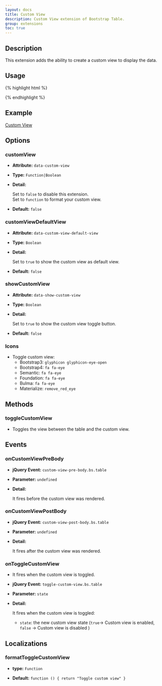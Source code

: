 ```yaml
---
layout: docs
title: Custom View
description: Custom View extension of Bootstrap Table.
group: extensions
toc: true
---
```


## Description
This extension adds the ability to create a custom view to display the data.

## Usage

{% highlight html %}
<script src="extensions/custom-view/bootstrap-table-custom-view.js"></script>
{% endhighlight %}

## Example

[Custom View](https://examples.bootstrap-table.com/#extensions/custom-view.html)

## Options

### customView

- **Attribute:** `data-custom-view`

- **Type:** `Function|Boolean`

- **Detail:**

  Set to `false` to disable this extension.  
  Set to `function` to format your custom view.

- **Default:** `false`

### customViewDefaultView

- **Attribute:** `data-custom-view-default-view`

- **Type:** `Boolean`

- **Detail:**

  Set to `true` to show the custom view as default view.

- **Default:** `false`

### showCustomView

- **Attribute:** `data-show-custom-view`

- **Type:** `Boolean`

- **Detail:**

  Set to `true` to show the custom view toggle button.

- **Default:** `false`

### Icons

- Toggle custom view:
    * Bootstrap3: `glyphicon glyphicon-eye-open`
    * Bootstrap4: `fa fa-eye`
    * Semantic: `fa fa-eye`
    * Foundation: `fa fa-eye`
    * Bulma: `fa fa-eye`
    * Materialize: `remove_red_eye`

## Methods

### toggleCustomView

* Toggles the view between the table and the custom view.

## Events

### onCustomViewPreBody

- **jQuery Event:** `custom-view-pre-body.bs.table`

- **Parameter:** `undefined`

- **Detail:**

  It fires before the custom view was rendered.

### onCustomViewPostBody

- **jQuery Event:** `custom-view-post-body.bs.table`

- **Parameter:** `undefined`

- **Detail:**

  It fires after the custom view was rendered.

### onToggleCustomView

* It fires when the custom view is toggled.

- **jQuery Event:** `toggle-custom-view.bs.table`

- **Parameter:** `state`

- **Detail:**

  It fires when the custom view is toggled:

  * `state`: the new custom view state (`true`-> Custom view is enabled, `false` -> Custom view is disabled )

## Localizations

### formatToggleCustomView

- **type:** `Function`

- **Default:** `function () { return "Toggle custom view" }`
